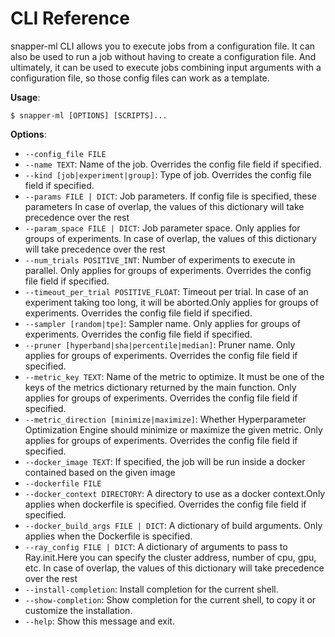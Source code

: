 # CLI Reference

snapper-ml CLI allows you to execute jobs from a configuration file. It can also be used to run a job without having to create a configuration file. And ultimately, it can be used to execute jobs combining input arguments with a configuration file, so those config files can work as a template. 

**Usage**:

```console
$ snapper-ml [OPTIONS] [SCRIPTS]...
```

**Options**:

* `--config_file FILE`
* `--name TEXT`: Name of the job. Overrides the config file field if specified.
* `--kind [job|experiment|group]`: Type of job. Overrides the config file field if specified.
* `--params FILE | DICT`: Job parameters. If config file is specified, these parameters In case of overlap, the values of this dictionary will take precedence over the rest
* `--param_space FILE | DICT`: Job parameter space. Only applies for groups of experiments. In case of overlap, the values of this dictionary will take precedence over the rest
* `--num_trials POSITIVE_INT`: Number of experiments to execute in parallel. Only applies for groups of experiments. Overrides the config file field if specified.
* `--timeout_per_trial POSITIVE_FLOAT`: Timeout per trial. In case of an experiment taking too long, it will be aborted.Only applies for groups of experiments. Overrides the config file field if specified.
* `--sampler [random|tpe]`: Sampler name. Only applies for groups of experiments. Overrides the config file field if specified.
* `--pruner [hyperband|sha|percentile|median]`: Pruner name. Only applies for groups of experiments. Overrides the config file field if specified.
* `--metric_key TEXT`: Name of the metric to optimize. It must be one of the keys of the metrics dictionary returned by the main function. Only applies for groups of experiments. Overrides the config file field if specified.
* `--metric_direction [minimize|maximize]`: Whether Hyperparameter Optimization Engine should minimize or maximize the given metric. Only applies for groups of experiments. Overrides the config file field if specified.
* `--docker_image TEXT`: If specified, the job will be run inside a docker contained based on the given image
* `--dockerfile FILE`
* `--docker_context DIRECTORY`: A directory to use as a docker context.Only applies when dockerfile is specified. Overrides the config file field if specified.
* `--docker_build_args FILE | DICT`: A dictionary of build arguments. Only applies when the Dockerfile is specified.
* `--ray_config FILE | DICT`: A dictionary of arguments to pass to Ray.init.Here you can specify the cluster address, number of cpu, gpu, etc. In case of overlap, the values of this dictionary will take precedence over the rest
* `--install-completion`: Install completion for the current shell.
* `--show-completion`: Show completion for the current shell, to copy it or customize the installation.
* `--help`: Show this message and exit.
